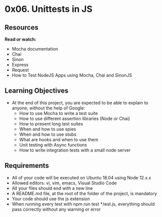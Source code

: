 # 0x06. Unittests in JS

## Resources
**Read or watch:**  
- Mocha documentation
- Chai
- Sinon
- Express
- Request
- How to Test NodeJS Apps using Mocha, Chai and SinonJS

## Learning Objectives
+ At the end of this project, you are expected to be able to explain to anyone, without the help of Google:
    + How to use Mocha to write a test suite
    + How to use different assertion libraries (Node or Chai)
    + How to present long test suites
    + When and how to use spies
    + When and how to use stubs
    + What are hooks and when to use them
    + Unit testing with Async functions
    + How to write integration tests with a small node server


## Requirements
+ All of your code will be executed on Ubuntu 18.04 using Node 12.x.x
+ Allowed editors: vi, vim, emacs, Visual Studio Code
+ All your files should end with a new line
+ A README.md file, at the root of the folder of the project, is mandatory
+ Your code should use the js extension
+ When running every test with npm run test *.test.js, everything should pass correctly without any warning or error
